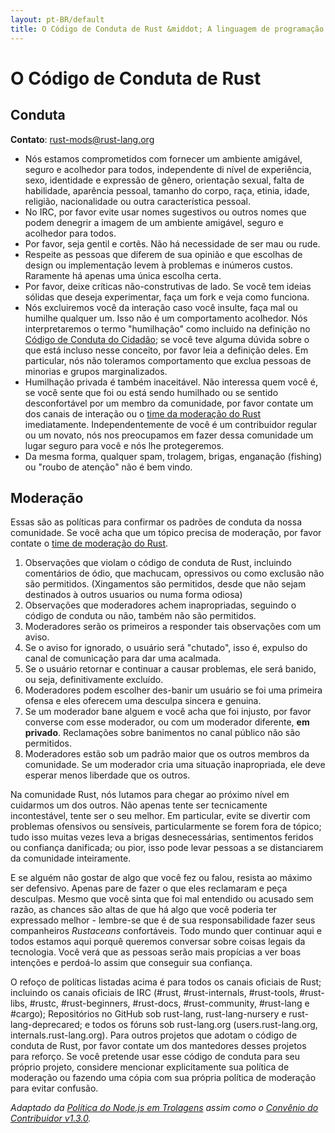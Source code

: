 ```yaml
---
layout: pt-BR/default
title: O Código de Conduta de Rust &middot; A linguagem de programação Rust
---
```


# O Código de Conduta de Rust

## Conduta

**Contato**: [rust-mods@rust-lang.org](mailto:rust-mods@rust-lang.org)

* Nós estamos comprometidos com fornecer um ambiente amigável, seguro e acolhedor para todos, independente di nível de experiência,
  sexo, identidade e expressão de gênero, orientação sexual, falta de habilidade, aparência pessoal, tamanho do corpo, raça, etinia,
  idade, religião, nacionalidade ou outra característica pessoal.
* No IRC, por favor evite usar nomes sugestivos ou outros nomes que podem denegrir a imagem de um ambiente amigável, seguro e           acolhedor para todos.
* Por favor, seja gentil e cortês. Não há necessidade de ser mau ou rude.
* Respeite as pessoas que diferem de sua opinião e que escolhas de design ou implementação levem à problemas e inúmeros custos.   Raramente há apenas uma única escolha certa.
* Por favor, deixe críticas não-construtivas de lado. Se você tem ideias sólidas que deseja experimentar, faça um fork e veja como
  funciona.
* Nós excluiremos você da interação caso você insulte, faça mal ou humilhe qualquer um. Isso não é um comportamento acolhedor. Nós
  interpretaremos o termo "humilhação" como incluido na definição no <a href="http://citizencodeofconduct.org/">Código de Conduta do Cidadão</a>; se você teve alguma dúvida sobre o que está incluso nesse conceito, por favor leia a definição deles. Em particular,
  nós não toleramos comportamento que exclua pessoas de minorias e grupos marginalizados.
* Humilhação privada é também inaceitável. Não interessa quem você é, se você sente que foi ou está sendo humilhado ou se sentido
  desconfortável por um membro da comunidade, por favor contate um dos canais de interação ou o [time da moderação do Rust][mod_team] imediatamente. Independentemente de você é um contribuidor regular ou um novato, nós nos preocupamos
  em fazer dessa comunidade um lugar seguro para você e nós lhe protegeremos.
* Da mesma forma, qualquer spam, trolagem, brigas, enganação (fishing) ou "roubo de atenção" não é bem vindo.

## Moderação

Essas são as políticas para confirmar os padrões de conduta da nossa comunidade. Se você acha que um tópico precisa de moderação,
por favor contate o [time de moderação do Rust][mod_team].

1. Observações que violam o código de conduta de Rust, incluindo comentários de ódio, que machucam, opressivos ou como exclusão não
são permitidos. (Xingamentos são permitidos, desde que não sejam destinados à outros usuarios ou numa forma odiosa)
2. Observações que moderadores achem inapropriadas, seguindo o código de conduta ou não, também não são permitidos.
3. Moderadores serão os primeiros a responder tais observações com um aviso.
4. Se o aviso for ignorado, o usuário será "chutado", isso é, expulso do canal de comunicação para dar uma acalmada.
5. Se o usuário retornar e continuar a causar problemas, ele será banido, ou seja, definitivamente excluído.
6. Moderadores podem escolher des-banir um usuário se foi uma primeira ofensa e eles oferecem uma desculpa sincera e genuina.
7. Se um moderador bane alguem e você acha que foi injusto, por favor converse com esse moderador, ou com um moderador diferente, **em privado**. Reclamações sobre banimentos no canal público não são permitidos.
8. Moderadores estão sob um padrão maior que os outros membros da comunidade. Se um moderador cria uma situação inapropriada, ele deve esperar menos liberdade que os outros.

Na comunidade Rust, nós lutamos para chegar ao próximo nível em cuidarmos um dos outros. Não apenas tente ser tecnicamente incontestável, tente ser o seu melhor. Em particular, evite se divertir com problemas ofensivos ou sensíveis, particularmente se forem fora de tópico; tudo isso muitas vezes leva a brigas desnecessárias, sentimentos feridos ou confiança danificada; ou pior, isso pode levar pessoas a se distanciarem da comunidade inteiramente.

E se alguém não gostar de algo que você fez ou falou, resista ao máximo ser defensivo. Apenas pare de fazer o que eles reclamaram e peça desculpas. Mesmo que você sinta que foi mal entendido ou acusado sem razão, as chances são altas de que há algo que você poderia ter expressado melhor - lembre-se que é de sua responsabilidade fazer seus companheiros *Rustaceans* confortáveis. Todo mundo quer continuar aqui e todos estamos aqui porquê queremos conversar sobre coisas legais da tecnologia. Você verá que as pessoas serão mais propícias a ver boas intenções e perdoá-lo assim que conseguir sua confiança.

O refoço de políticas listadas acima é para todos os canais oficiais de Rust; incluindo os canais oficiais de IRC (#rust, #rust-internals,  #rust-tools, #rust-libs, #rustc, #rust-beginners, #rust-docs, #rust-community, #rust-lang e #cargo); Repositórios no GitHub sob rust-lang, rust-lang-nursery e rust-lang-deprecared; e todos os fóruns sob rust-lang.org (users.rust-lang.org, internals.rust-lang.org). Para outros projetos que adotam o código de conduta de Rust, por favor contate um dos mantedores desses projetos para reforço. Se você pretende usar esse código de conduta para seu próprio projeto, considere mencionar explicitamente sua política de moderação ou fazendo uma cópia com sua própria política de moderação para evitar confusão.

*Adaptado da [Política do Node.js em Trolagens](http://blog.izs.me/post/30036893703/policy-on-trolling) assim como o [Convênio do Contribuidor v1.3.0](http://contributor-covenant.org/version/1/3/0).*

[mod_team]: /team.html#Moderation-team
